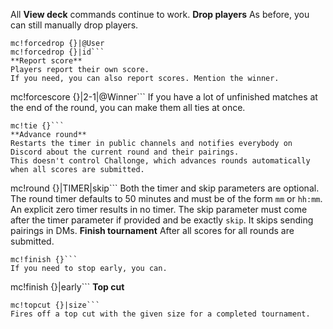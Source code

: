 All **View deck** commands continue to work.
**Drop players**
As before, you can still manually drop players.
```
mc!forcedrop {}|@User
mc!forcedrop {}|id```
**Report score**
Players report their own score.
If you need, you can also report scores. Mention the winner.
```
mc!forcescore {}|2-1|@Winner```
If you have a lot of unfinished matches at the end of the round, you can make them all ties at once.
```
mc!tie {}```
**Advance round**
Restarts the timer in public channels and notifies everybody on Discord about the current round and their pairings.
This doesn't control Challonge, which advances rounds automatically when all scores are submitted.
```
mc!round {}|TIMER|skip```
Both the timer and skip parameters are optional.
The round timer defaults to 50 minutes and must be of the form `mm` or `hh:mm`.
An explicit zero timer results in no timer.
The skip parameter must come after the timer parameter if provided and be exactly `skip`.
It skips sending pairings in DMs.
**Finish tournament**
After all scores for all rounds are submitted.
```
mc!finish {}```
If you need to stop early, you can.
```
mc!finish {}|early```
**Top cut**
```
mc!topcut {}|size```
Fires off a top cut with the given size for a completed tournament.
